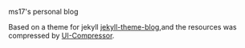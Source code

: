 ms17's personal blog 
 
Based on a theme for jekyll [jekyll-theme-blog](https://github.com/waylau/jekyll-bootstrap-blog),and the resources was compressed by [UI-Compressor](https://github.com/waylau/ui-compressor/).